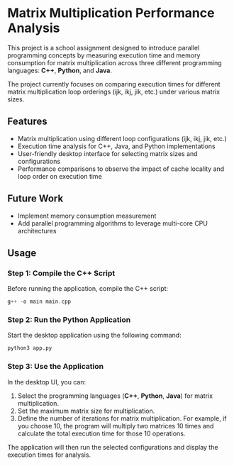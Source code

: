 # Matrix Multiplication Performance Analysis

This project is a school assignment designed to introduce parallel programming concepts by measuring execution time and memory consumption for matrix multiplication across three different programming languages: **C++**, **Python**, and **Java**.

The project currently focuses on comparing execution times for different matrix multiplication loop orderings (ijk, ikj, jik, etc.) under various matrix sizes.

## Features
- Matrix multiplication using different loop configurations (ijk, ikj, jik, etc.)
- Execution time analysis for C++, Java, and Python implementations
- User-friendly desktop interface for selecting matrix sizes and configurations
- Performance comparisons to observe the impact of cache locality and loop order on execution time

## Future Work
- Implement memory consumption measurement
- Add parallel programming algorithms to leverage multi-core CPU architectures

## Usage

### Step 1: Compile the C++ Script
Before running the application, compile the C++ script:

```cpp
g++ -o main main.cpp
```

### Step 2: Run the Python Application
Start the desktop application using the following command:

```python
python3 app.py
```

### Step 3: Use the Application
In the desktop UI, you can:
1. Select the programming languages (**C++**, **Python**, **Java**) for matrix multiplication.
2. Set the maximum matrix size for multiplication.
3. Define the number of iterations for matrix multiplication. For example, if you choose 10, the program will multiply two matrices 10 times and calculate the total execution time for those 10 operations.

The application will then run the selected configurations and display the execution times for analysis.
